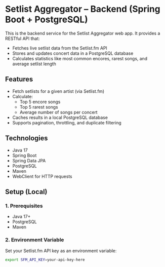 # Setlist Aggregator – Backend (Spring Boot + PostgreSQL)

This is the backend service for the Setlist Aggregator web app. It provides a RESTful API that:
- Fetches live setlist data from the Setlist.fm API
- Stores and updates concert data in a PostgreSQL database
- Calculates statistics like most common encores, rarest songs, and average setlist length

## Features
- Fetch setlists for a given artist (via Setlist.fm)
- Calculate:
  - Top 5 encore songs
  - Top 5 rarest songs
  - Average number of songs per concert
- Caches results in a local PostgreSQL database
- Supports pagination, throttling, and duplicate filtering

## Technologies
- Java 17
- Spring Boot
- Spring Data JPA
- PostgreSQL
- Maven
- WebClient for HTTP requests

## Setup (Local)

### 1. Prerequisites
- Java 17+
- PostgreSQL
- Maven

### 2. Environment Variable
Set your Setlist.fm API key as an environment variable:
```bash
export SFM_API_KEY=your-api-key-here
